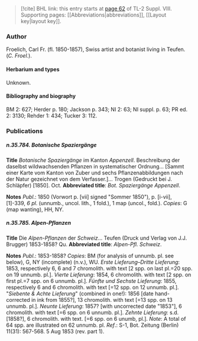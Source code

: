 > [!cite] BHL link: this entry starts at [page 62](https://www.biodiversitylibrary.org/item/103832#page/74/mode/1up) of TL-2 Suppl. VIII.
> Supporting pages: [[Abbreviations|abbreviations]], [[Layout key|layout key]].

### Author

Froelich, Carl Fr. (fl. 1850-1857), Swiss artist and botanist living in Teufen. (*C. Froel.*).

#### Herbarium and types

Unknown.

#### Bibliography and biography

BM 2: 627; Herder p. 180; Jackson p. 343; NI 2: 63; NI suppl. p. 63; PR ed. 2: 3130; Rehder 1: 434; Tucker 3: 112.

### Publications

##### n.35.784. Botanische Spaziergänge

**Title**
*Botanische Spaziergänge* im Kanton *Appenzell*. Beschreibung der daselbst wildwachsenden Pflanzen in systematischer Ordnung... \[Sammt einer Karte vom Kanton von Zuber und sechs Pflanzenabbildungen nach der Natur gezeichnet von dem Verfasser.\]... Trogen (Gedruckt bei J. Schläpfer) \[1850\]. Oct.
**Abbreviated title**: *Bot. Spaziergänge Appenzell*.

**Notes**
*Publ*.: 1850 (Vorwort p. \[vii\] signed "Sommer 1850"), p. \[i-vii\], \[1\]-339, *6 pl*. (unnumb., uncol. lith., 1 fold.), 1 map (uncol., fold.). *Copies*: G (map wanting), HH, NY.

##### n.35.785. Alpen-Pflanzen

**Title**
Die *Alpen-Pflanzen* der *Schweiz*... Teufen (Druck und Verlag von J.J. Brugger) 1853-1858? Qu.
**Abbreviated title**: *Alpen-Pfl. Schweiz*.

**Notes**
*Publ*.: 1853-1858? *Copies*: BM (for analysis of unnumb. pl. see below), G, NY (incomplete) (n.v.), WU.
*Erste Lieferung–Dritte Lieferung*: 1853, respectively 6, 6 and 7 chromolith. with text \[2 spp. on last pl.=20 spp. on 19 unnumb. pl.\].
*Vierte Lieferung*: 1854, 6 chromolith. with text \[2 spp. on first pl.=7 spp. on 6 unnumb. pl.\].
*Fünfte und Sechste Lieferung*: 1855, respectively 6 and 6 chromolith. with text \[=12 spp. on 12 unnumb. pl.\].
"*Siebente & Achte Lieferung*" (combined in one!): 1856 \[date hand-corrected in ink from 1855?\], 13 chromolith. with text \[=13 spp. on 13 unnumb. pl.\].
*Neunte Lieferung*: 1857? \[with uncorrected date "1853"\], 6 chromolith. with text \[=6 spp. on 6 unnumb. pl.\].
*Zehnte Lieferung*: s.d. \[1858?\], 6 chromolith. with text. \[=6 spp. on 6 unumb, pl.\].
*Note*: A total of 64 spp. are illustrated on 62 unnumb. pl.
*Ref*.: S-1, Bot. Zeitung (Berlin) 11(31): 567-568. 5 Aug 1853 (rev. part 1).


